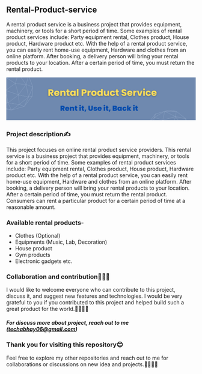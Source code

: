 
## Rental-Product-service 
A rental product service is a business project that provides equipment, machinery, or tools for a short period of time.
Some examples of rental product services include:
Party equipment rental, Clothes product, House product, Hardware product etc. 
With the help of a rental product service, you can easily rent home-use equipment, Hardware and clothes from an online platform. 
After booking, a delivery person will bring your rental products to your location.
After a certain period of time, you must return the rental product.

![Rental  logo](https://github.com/abhaymishra24/Rental-product-service/blob/main/Blue%20Futuristic%20Technology%20Linkedln%20Banner.png)

### Project description✍️
This project focuses on online rental product service providers. This rental service is a business project that provides equipment, machinery, or tools for a short period of time. Some examples of rental product services include:
Party equipment rental, Clothes product, House product, Hardware product etc. With the help of a rental product service, you can easily rent home-use equipment, Hardware and clothes from an online platform. After booking, a delivery person will bring your rental products to your location.
After a certain period of time, you must return the rental product. Consumers can rent a particular product for a certain period of time at a reasonable amount.

### Available rental products-
- Clothes (Optional)
- Equipments (Music, Lab, Decoration)
- House product
- Gym products
- Electronic gadgets etc.

### Collaboration and contribution🤝🧑‍💻
I would like to welcome everyone who can contribute to this project, discuss it, and suggest new features and technologies. 
I would be very grateful to you if you contributed to this project and helped build such a great product for the world.🤝🧑‍💻🚀
##### For discuss more about project, reach out to me (techabhay06@gmail.com)

### Thank you for visiting this repository😊
Feel free to explore my other repositories and reach out to me for collaborations or discussions on new idea and projects.🤝🧑‍💻🚀